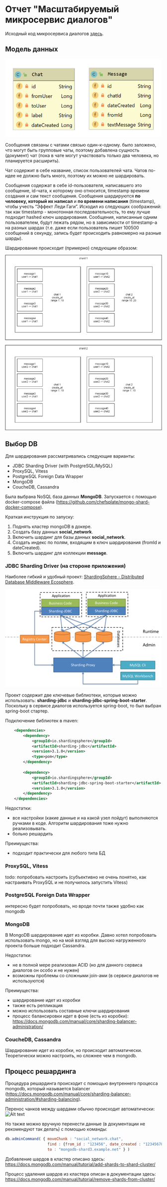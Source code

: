 # Отчет "Масштабируемый микросервис диалогов"

Исходный код микросервиса диалогов [здесь](/dialogs-service).

## Модель данных

![Alt text](imgs/data_model.png "Latency without indexes")

Сообщения связаны с чатами связью один-к-одному. 
было заложено, что могут быть групповые чаты, поэтому добавлена сущность (документ) чат
(пока в чате могут участвовать только два человека, но планируется расширить).

Чат содержит в себе название, список пользователей чата. Чатов по-идее не должно быть много,
поэтому их можно не шардировать.

Сообщения содержат в себе id-пользователя, написавшего это сообщение, 
id-чата, к которому оно относится, timestamp времени создания и сам текст сообщения.
Сообщения шардируются **по человеку, который их написал** и **по времени написания** (timestamp), 
чтобы учесть “Эффект Леди Гаги”. 
Исходил из следующих соображений: так как timestamp - монотонная последовательность, 
то ему лучше подходит hashed ключ шардирования. Сообщения, написанные одним пользователем, будут лежать рядом,
но в зависимости от timestamp-а на разных шардах (т.е. даже если пользователь пишет 100500 сообщений в секунду,
запись будет происходить равномерно на разные шарды).

Шардирование происходит (примерно) следующим образом:

![Alt text](imgs/chats_sharding.png "Latency without indexes")


## Выбор DB

Для шардирования рассматривались следующие варианты:
- JDBC Sharding Driver (with PostgreSQL/MySQL)
- ProxySQL, Vitess
- PostgreSQL Foreign Data Wrapper
- MongoDB
- CoucheDB, Cassandra

Была выбрана NoSQL база данных **MongoDB**.
Запускается с помощью docker-compose файла (https://github.com/chefsplate/mongo-shard-docker-compose).

Краткая инструкция по запуску:
1. Поднять кластер mongoDB в докере.
2. Создать базу данных **social_network**.
3. Включить шардинг для базы данных **social_network**.
4. Создать индекс по полям, входящим в ключ шардирования (fromId и dateCreated).
5. Включить шардинг для коллекции **message**.

### JDBC Sharding Driver (на стороне приложения)

Наиболее гибкий и удобный проект: 
[ShardingSphere - Distributed Database Middleware Ecosphere](https://github.com/apache/shardingsphere).

![Alt text](imgs/sharding_jdbc.png "Latency without indexes")

Проект содержит две ключевые библиотеки, которые можно использовать: **sharding-jdbc** и **sharding-jdbc-spring-boot-starter**.
Поскольку в сервисе диалогов используется spring-boot, то был выбран spring-boot стартер.

Подключение библиотек в maven:

```xml
    <dependencies>
        <dependency>
            <groupId>io.shardingsphere</groupId>
            <artifactId>sharding-jdbc</artifactId>
            <version>3.1.0</version>
            <type>pom</type>
        </dependency>

        <dependency>
            <groupId>io.shardingsphere</groupId>
            <artifactId>sharding-jdbc-spring-boot-starter</artifactId>
            <version>3.1.0</version>
        </dependency>
    </dependencies>
```

Недостатки:
- все настройки (какие данные и на какой узел пойдут) выполняются ручками в коде. 
Алгоритм шардирования тоже нужно реализовывать.
- больно решардить

Преимущества:
- подходит практически для любого типа БД

### ProxySQL, Vitess

todo: попробовать настроить (субъективно не очень понятно, как настраивать ProxySQL и 
не получилось запустить Vitess) 

### PostgreSQL Foreign Data Wrapper
интересно будет попробовать, но вроде почти также удобно как mongodb

### MongoDB

В MongoDB шардирование идет из коробки. Давно хотел попробовать использовать mongo,
но на мой взгляд для высоко нагруженного проекта больше подходит Cassandra.

Недостатки:
- не в полной мере реализован ACID (но для данного сервиса диалогов он особо и не нужен)
- возможны проблемы со сложными join-ами (в сервисе диалогов не используются)

Преимущества:
- шардирование идет из коробки
- также есть репликация
- можно использовать составные ключи шардирования
- процесс балансировки идет в фоне (есть из коробки):
https://docs.mongodb.com/manual/core/sharding-balancer-administration/

### CoucheDB, Cassandra

Шардирование идет из коробки, но происходит автоматически. Теоретически можно настроить, 
но сложнее чем в mongodb.

## Процесс решардинга

Процедура решардинга происходит с помощью внутреннего процесса mongodb, который называется balancer
(https://docs.mongodb.com/manual/core/sharding-balancer-administration/#sharding-balancing).

Перенос чанков между шардами обычно происходит автоматически:
![Alt text](https://docs.mongodb.com/manual/_images/sharding-migrating.bakedsvg.svg)

Но также можно вручную перенести данные (в документации не рекомендуют так делать) с
помощью команды:

```js
db.adminCommand( { moveChunk : "social_network.chat",
                   find : {from_id : "123456", date_created : "1234567890"},
                   to : "mongodb-shard3.example.net" } )
```

Добавление шардов в кластер описано здесь:
https://docs.mongodb.com/manual/tutorial/add-shards-to-shard-cluster/

Процесс удаления шардов из кластера описан в документации здесь:
https://docs.mongodb.com/manual/tutorial/remove-shards-from-cluster/

